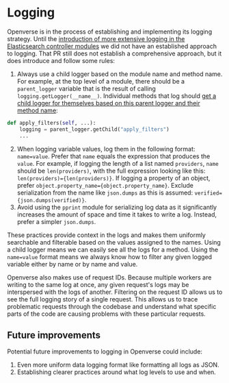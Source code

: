# Logging

Openverse is in the process of establishing and implementing its logging strategy. Until the [introduction of more extensive logging in the Elasticsearch controller modules](https://github.com/WordPress/openverse-api/pull/790) we did not have an established approach to logging. That PR still does not establish a comprehensive approach, but it does introduce and follow some rules:

1. Always use a child logger based on the module name and method name. For example, at the top level of a module, there should be a `parent_logger` variable that is the result of calling `logging.getLogger(__name__)`. Individual methods that log should [get a child logger for themselves based on this parent logger and their method name](https://docs.python.org/3/library/logging.html#logging.Logger.getChild):
```py
def apply_filters(self, ...):
    logging = parent_logger.getChild("apply_filters")
    ...
```
2. When logging variable values, log them in the following format: `name=value`. Prefer that `name` equals the expression that produces the `value`. For example, if logging the length of a list named `providers`, `name` should be `len(providers)`, with the full expression looking like this: `len(providers)={len(providers)}`. If logging a property of an object, prefer `object.property_name={object.property_name}`. Exclude serialization from the name like `json.dumps` as this is assumed: `verified={json.dumps(verified)}`.
3. Avoid using the `pprint` module for serializing log data as it significantly increases the amount of space and time it takes to write a log. Instead, prefer a simpler `json.dumps`.

These practices provide context in the logs and makes them uniformly searchable and filterable based on the values assigned to the names. Using a child logger means we can easily see all the logs for a method. Using the `name=value` format means we always know how to filter any given logged variable either by name or by name and value.

Openverse also makes use of request IDs. Because multiple workers are writing to the same log at once, any given request's logs may be interspersed with the logs of another. Filtering on the request ID allows us to see the full logging story of a single request. This allows us to trace problematic requests through the codebase and understand what specific parts of the code are causing problems with these particular requests.

## Future improvements

Potential future improvements to logging in Openverse could include:

1. Even more uniform data logging format like formatting all logs as JSON.
2. Establishing clearer practices around what log levels to use and when.
